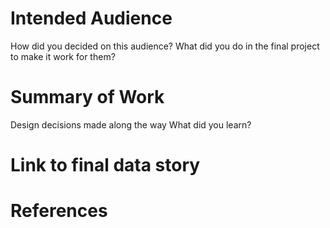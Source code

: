 # Intended Audience
How did you decided on this audience?
What did you do in the final project to make it work for them?

# Summary of Work
Design decisions made along the way
What did you learn?

# Link to final data story

# References
